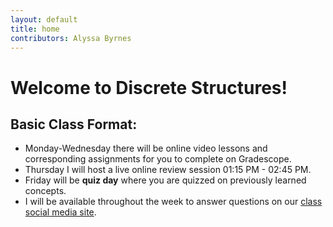 ```yaml
---
layout: default
title: home
contributors: Alyssa Byrnes
---
```


# Welcome to Discrete Structures!

## Basic Class Format:
* Monday-Wednesday there will be online video lessons and corresponding assignments for you to complete on Gradescope. 
* Thursday I will host a live online review session 01:15 PM - 02:45 PM.
* Friday will be **quiz day** where you are quizzed on previously learned concepts.
* I will be available throughout the week to answer questions on our [class social media site](https://edstem.org/).
